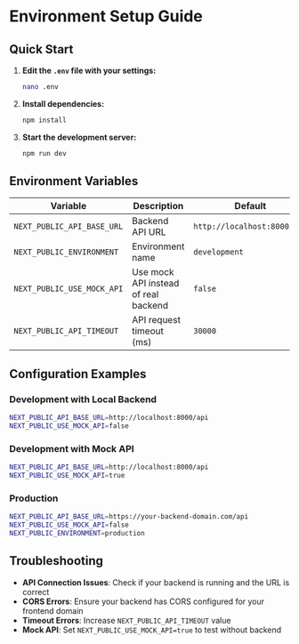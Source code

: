 # Environment Setup Guide

## Quick Start

1. **Edit the `.env` file with your settings:**
   ```bash
   nano .env
   ```

2. **Install dependencies:**
   ```bash
   npm install
   ```

3. **Start the development server:**
   ```bash
   npm run dev
   ```

## Environment Variables

| Variable | Description | Default | Required |
|----------|-------------|---------|----------|
| `NEXT_PUBLIC_API_BASE_URL` | Backend API URL | `http://localhost:8000/api` | Yes |
| `NEXT_PUBLIC_ENVIRONMENT` | Environment name | `development` | No |
| `NEXT_PUBLIC_USE_MOCK_API` | Use mock API instead of real backend | `false` | No |
| `NEXT_PUBLIC_API_TIMEOUT` | API request timeout (ms) | `30000` | No |

## Configuration Examples

### Development with Local Backend
```bash
NEXT_PUBLIC_API_BASE_URL=http://localhost:8000/api
NEXT_PUBLIC_USE_MOCK_API=false
```

### Development with Mock API
```bash
NEXT_PUBLIC_API_BASE_URL=http://localhost:8000/api
NEXT_PUBLIC_USE_MOCK_API=true
```

### Production
```bash
NEXT_PUBLIC_API_BASE_URL=https://your-backend-domain.com/api
NEXT_PUBLIC_USE_MOCK_API=false
NEXT_PUBLIC_ENVIRONMENT=production
```

## Troubleshooting

- **API Connection Issues**: Check if your backend is running and the URL is correct
- **CORS Errors**: Ensure your backend has CORS configured for your frontend domain
- **Timeout Errors**: Increase `NEXT_PUBLIC_API_TIMEOUT` value
- **Mock API**: Set `NEXT_PUBLIC_USE_MOCK_API=true` to test without backend
